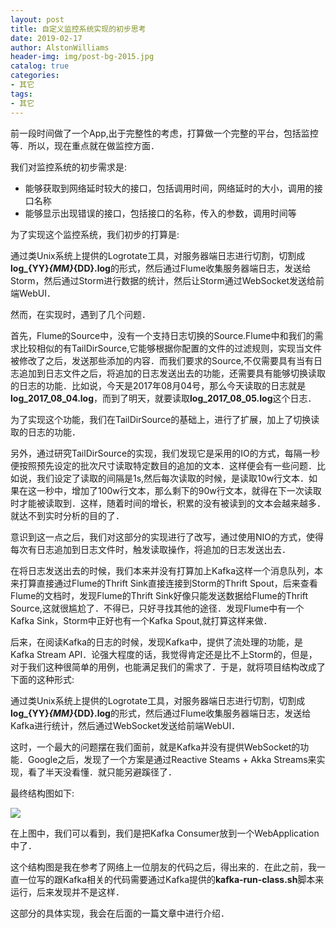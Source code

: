 ```yaml
---
layout: post
title: 自定义监控系统实现的初步思考
date: 2019-02-17
author: AlstonWilliams
header-img: img/post-bg-2015.jpg
catalog: true
categories:
- 其它
tags:
- 其它
---
```

前一段时间做了一个App,出于完整性的考虑，打算做一个完整的平台，包括监控等．所以，现在重点就在做监控方面．

我们对监控系统的初步需求是:

- 能够获取到网络延时较大的接口，包括调用时间，网络延时的大小，调用的接口名称
- 能够显示出现错误的接口，包括接口的名称，传入的参数，调用时间等

为了实现这个监控系统，我们初步的打算是:

通过类Unix系统上提供的Logrotate工具，对服务器端日志进行切割，切割成**log_{YY}_{MM}_{DD}.log**的形式，然后通过Flume收集服务器端日志，发送给Storm，然后通过Storm进行数据的统计，然后让Storm通过WebSocket发送给前端WebUI．

然而，在实现时，遇到了几个问题．

首先，Flume的Source中，没有一个支持日志切换的Source.Flume中和我们的需求比较相似的有TailDirSource,它能够根据你配置的文件的过滤规则，实现当文件被修改了之后，发送那些添加的内容．而我们要求的Source,不仅需要具有当有日志追加到日志文件之后，将追加的日志发送出去的功能，还需要具有能够切换读取的日志的功能．比如说，今天是2017年08月04号，那么今天读取的日志就是**log_2017_08_04.log**，而到了明天，就要读取**log_2017_08_05.log**这个日志．

为了实现这个功能，我们在TailDirSource的基础上，进行了扩展，加上了切换读取的日志的功能．

另外，通过研究TailDirSource的实现，我们发现它是采用的IO的方式，每隔一秒便按照预先设定的批次尺寸读取特定数目的追加的文本．这样便会有一些问题．比如说，我们设定了读取的间隔是1s,然后每次读取的时候，是读取10w行文本．如果在这一秒中，增加了100w行文本，那么剩下的90w行文本，就得在下一次读取时才能被读取到．这样，随着时间的增长，积累的没有被读到的文本会越来越多．就达不到实时分析的目的了．

意识到这一点之后，我们对这部分的实现进行了改写，通过使用NIO的方式，使得每次有日志追加到日志文件时，触发读取操作，将追加的日志发送出去．

在将日志发送出去的时候，我们本来并没有打算加上Kafka这样一个消息队列，本来打算直接通过Flume的Thrift Sink直接连接到Storm的Thrift Spout，后来查看Flume的文档时，发现Flume的Thrift Sink好像只能发送数据给Flume的Thrift Source,这就很尴尬了．不得已，只好寻找其他的途径．发现Flume中有一个Kafka Sink，Storm中正好也有一个Kafka Spout,就打算这样来做．

后来，在阅读Kafka的日志的时候，发现Kafka中，提供了流处理的功能，是Kafka Stream API．论强大程度的话，我觉得肯定还是比不上Storm的，但是，对于我们这种很简单的用例，也能满足我们的需求了．于是，就将项目结构改成了下面的这种形式:

通过类Unix系统上提供的Logrotate工具，对服务器端日志进行切割，切割成**log_{YY}_{MM}_{DD}.log**的形式，然后通过Flume收集服务器端日志，发送给Kafka进行统计，然后通过WebSocket发送给前端WebUI．

这时，一个最大的问题摆在我们面前，就是Kafka并没有提供WebSocket的功能．Google之后，发现了一个方案是通过Reactive Steams + Akka Streams来实现，看了半天没看懂．就只能另避蹊径了．

最终结构图如下:


![](http://upload-images.jianshu.io/upload_images/4108852-16b93aaf119a411b.png?imageMogr2/auto-orient/strip%7CimageView2/2/w/1240)

在上图中，我们可以看到，我们是把Kafka Consumer放到一个WebApplication中了．

这个结构图是我在参考了网络上一位朋友的代码之后，得出来的．在此之前，我一直一位写的跟Kafka相关的代码需要通过Kafka提供的**kafka-run-class.sh**脚本来运行，后来发现并不是这样．

这部分的具体实现，我会在后面的一篇文章中进行介绍．
